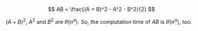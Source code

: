$$
AB = \frac{(A + B)^2 - A^2 - B^2}{2}
$$

$(A+B)^2$, $A^2$ and $B^2$ are $\theta(n^\alpha)$. So, the computation time of $AB$ is $\theta(n^\alpha)$, too.